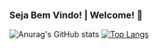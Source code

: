 ### Seja Bem Vindo! | Welcome! 👋
![Anurag's GitHub stats](https://github-readme-stats.vercel.app/api?username=Scarlet-2&theme=dark&show_icons=true)
[![Top Langs](https://github-readme-stats.vercel.app/api/top-langs/?username=Scarlet-2&layout=compact-&theme=dark&show_icons=true)](https://github.com/anuraghazra/github-readme-stats)

